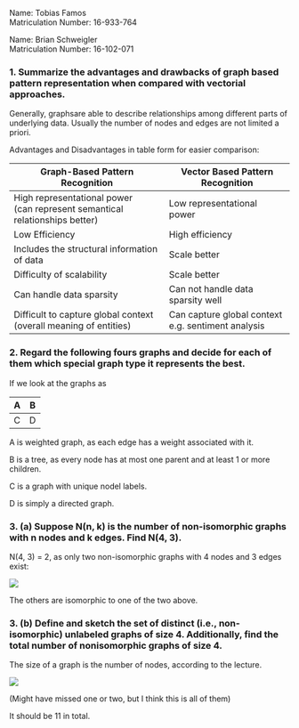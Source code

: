 Name: Tobias Famos  
Matriculation Number: 16-933-764

Name: Brian Schweigler  
Matriculation Number: 16-102-071


### 1. Summarize the advantages and drawbacks of graph based pattern representation when compared with vectorial approaches.

Generally, graphsare  able to describe relationships among different parts of underlying data.
Usually the number of nodes and edges are not limited a priori.

Advantages and Disadvantages in table form for easier comparison:

| Graph-Based Pattern Recognition 	                                                  | Vector Based Pattern Recognition  	                      |
|------------------------------------------------------------------------------------|----------------------------------------------------------|
| High representational power <br/>(can represent semantical relationships better) 	 | Low representational power 	                             |
| Low Efficiency	                                                                    | High efficiency	                                         |
| Includes the structural information of data	                                       | Scale better	                                            |
| Difficulty of scalability	                                                         | Scale better                                             |
| Can handle data sparsity                                                           | Can not handle data sparsity well                        |
| Difficult to capture global context <br/>(overall meaning of entities)             | Can capture global context <br/> e.g. sentiment analysis |


### 2. Regard the following fours graphs and decide for each of them which special graph type it represents the best.

If we look at the graphs as

| A	  | B	  |
|-----|-----|
| 	 C | 	 D |

A is weighted graph, as each edge has a weight associated with it.

B is a tree, as every node has at most one parent and at least 1 or more children.

C is a graph with unique nodel labels. 

D is simply a directed graph.

### 3. (a) Suppose N(n, k) is the number of non-isomorphic graphs with n nodes and k edges. Find N(4, 3).

N(4, 3) = 2, as only two non-isomorphic graphs with 4 nodes and 3 edges exist:

 ![](\figs\ex_3a.PNG)

The others are isomorphic to one of the two above.

### 3. (b) Define and sketch the set of distinct (i.e., non-isomorphic) unlabeled graphs of size 4. Additionally, find the total number of nonisomorphic graphs of size 4. 

The size of a graph is the number of nodes, according to the lecture.

![](\figs\ex_3b.PNG)

(Might have missed one or two, but I think this is all of them)

It should be 11 in total.